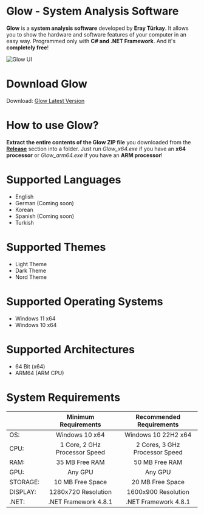 # Glow - System Analysis Software

**Glow** is a **system analysis software** developed by **Eray Türkay**. It allows you to show the hardware and software features of your computer in an easy way. Programmed only with **C# and .NET Framework**. And it's **completely free**!

![Glow UI](https://i.hizliresim.com/2sabgqj.png)

# Download Glow

Download: [Glow Latest Version](https://github.com/roines45/glow/releases/latest)

# How to use Glow?

**Extract the entire contents of the Glow ZIP file** you downloaded from the **[Release](https://github.com/roines45/glow/releases/latest)** section into a folder. Just run *Glow_x64.exe* if you have an **x64 processor** or *Glow_arm64.exe* if you have an **ARM processor**!

# Supported Languages

- English
- German (Coming soon)
- Korean
- Spanish (Coming soon)
- Turkish

# Supported Themes

- Light Theme
- Dark Theme
- Nord Theme

# Supported Operating Systems

- Windows 11 x64
- Windows 10 x64

# Supported Architectures

- 64 Bit (x64)
- ARM64 (ARM CPU)

# System Requirements

|  | Minimum Requirements | Recommended Requirements |
| -- | :--: | :--: |
| OS: | Windows 10 x64 | Windows 10 22H2 x64|
| CPU: | 1 Core, 2 GHz Processor Speed | 2 Cores, 3 GHz Processor Speed |
| RAM: | 35 MB Free RAM | 50 MB Free RAM |
| GPU: | Any GPU| Any GPU|
| STORAGE: | 10 MB Free Space | 20 MB Free Space |
| DISPLAY: | 1280x720 Resolution| 1600x900 Resolution|
| .NET: | .NET Framework 4.8.1 | .NET Framework 4.8.1 |
